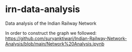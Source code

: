 # irn-data-analysis
Data analysis of the Indian Railway Network

In order to construct the graph we followed: 
https://github.com/suryanktiwari/Indian-Railway-Network-Analysis/blob/main/Network%20Analysis.ipynb
